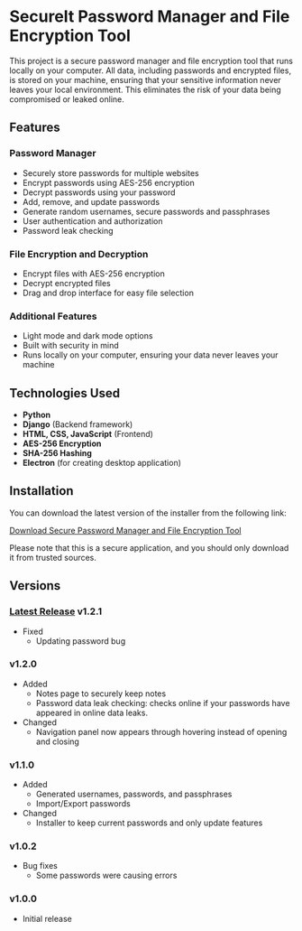 # SecureIt Password Manager and File Encryption Tool

This project is a secure password manager and file encryption tool that runs locally on your computer. All data, including passwords and encrypted files, is stored on your machine, ensuring that your sensitive information never leaves your local environment. This eliminates the risk of your data being compromised or leaked online.

## Features

### Password Manager
- Securely store passwords for multiple websites
- Encrypt passwords using AES-256 encryption
- Decrypt passwords using your password
- Add, remove, and update passwords
- Generate random usernames, secure passwords and passphrases
- User authentication and authorization
- Password leak checking

### File Encryption and Decryption
- Encrypt files with AES-256 encryption
- Decrypt encrypted files
- Drag and drop interface for easy file selection

### Additional Features
- Light mode and dark mode options
- Built with security in mind
- Runs locally on your computer, ensuring your data never leaves your machine

## Technologies Used

- **Python**
- **Django** (Backend framework)
- **HTML, CSS, JavaScript** (Frontend)
- **AES-256 Encryption**
- **SHA-256 Hashing**
- **Electron** (for creating desktop application)

## Installation

You can download the latest version of the installer from the following link:

[Download Secure Password Manager and File Encryption Tool](https://docs.google.com/document/d/1JyOS9NS0veIGWtwQbDDhqMZkmT9Ly5bGDtJi29cYn0g/edit?usp=sharing)

Please note that this is a secure application, and you should only download it from trusted sources.

## Versions

### [Latest Release] v1.2.1

- Fixed
  - Updating password bug

### v1.2.0

- Added
  - Notes page to securely keep notes
  - Password data leak checking: checks online if your passwords have appeared in online data leaks.
- Changed
  - Navigation panel now appears through hovering instead of opening and closing

### v1.1.0

- Added
  - Generated usernames, passwords, and passphrases
  - Import/Export passwords
- Changed
  - Installer to keep current passwords and only update features

### v1.0.2

- Bug fixes
  - Some passwords were causing errors

### v1.0.0

- Initial release

[Latest Release]: https://docs.google.com/document/d/1JyOS9NS0veIGWtwQbDDhqMZkmT9Ly5bGDtJi29cYn0g/edit?usp=sharing